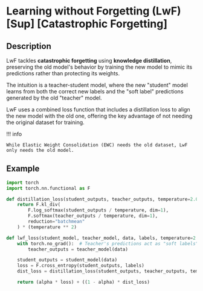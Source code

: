 # Learning without Forgetting (LwF) [Sup] [Catastrophic Forgetting]

## Description

LwF tackles **catastrophic forgetting** using **knowledge distillation**, preserving the old model's behavior by training the new model to mimic its predictions rather than protecting its weights.

The intuition is a teacher-student model, where the new "student" model learns from both the correct new labels and the "soft label" predictions generated by the old "teacher" model.

LwF uses a combined loss function that includes a distillation loss to align the new model with the old one, offering the key advantage of not needing the original dataset for training.

!!! info

    While Elastic Weight Consolidation (EWC) needs the old dataset, LwF only needs the old model.

## Example

```python
import torch
import torch.nn.functional as F

def distillation_loss(student_outputs, teacher_outputs, temperature=2.0):
    return F.kl_div(
        F.log_softmax(student_outputs / temperature, dim=1),
        F.softmax(teacher_outputs / temperature, dim=1),
        reduction="batchmean"
    ) * (temperature ** 2)

def lwf_loss(student_model, teacher_model, data, labels, temperature=2.0, alpha=0.5):
    with torch.no_grad():  # Teacher's predictions act as "soft labels". No gradients needed
        teacher_outputs = teacher_model(data)

    student_outputs = student_model(data)
    loss = F.cross_entropy(student_outputs, labels)
    dist_loss = distillation_loss(student_outputs, teacher_outputs, temperature)

    return (alpha * loss) + ((1 - alpha) * dist_loss)
```
